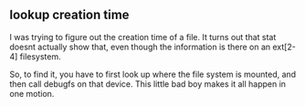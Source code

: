 ## lookup creation time

I was trying to figure out the creation time of a file. It turns out that stat doesnt actually show that, even though the information is there on an ext[2-4] filesystem.

So, to find it, you have to first look up where the file system is mounted, and then call debugfs on that device. This little bad boy makes it all happen in one motion. 


  


